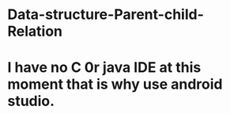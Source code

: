 # Data-structure-Parent-child-Relation
# I have no C 0r java IDE at this moment that is why use android studio.
